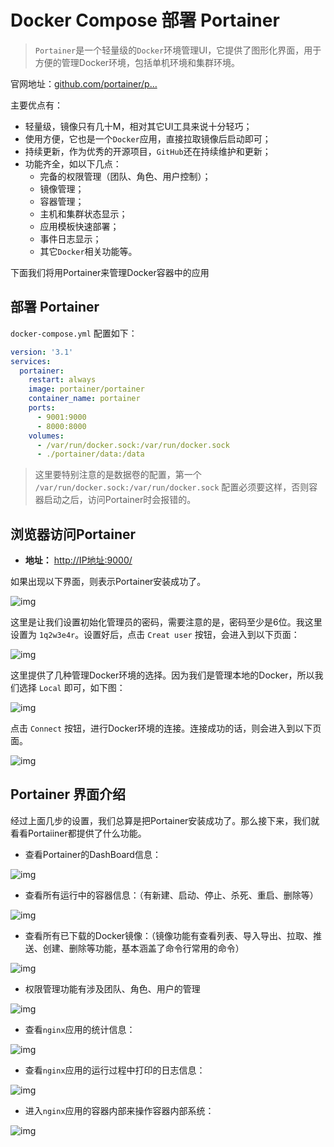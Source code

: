 # Docker Compose 部署 Portainer



> `Portainer`是一个轻量级的`Docker`环境管理UI，它提供了图形化界面，用于方便的管理Docker环境，包括单机环境和集群环境。

官网地址：[github.com/portainer/p…](https://github.com/portainer/portainer)



主要优点有：

- 轻量级，镜像只有几十M，相对其它UI工具来说十分轻巧；
- 使用方便，它也是一个`Docker`应用，直接拉取镜像后启动即可；
- 持续更新，作为优秀的开源项目，`GitHub`还在持续维护和更新；
- 功能齐全，如以下几点：
  - 完备的权限管理（团队、角色、用户控制）；
  - 镜像管理；
  - 容器管理；
  - 主机和集群状态显示；
  - 应用模板快速部署；
  - 事件日志显示；
  - 其它`Docker`相关功能等。






下面我们将用Portainer来管理Docker容器中的应用



## 部署 Portainer

`docker-compose.yml` 配置如下：

```yaml
version: '3.1'
services:
  portainer:
    restart: always
    image: portainer/portainer
    container_name: portainer
    ports:
      - 9001:9000
      - 8000:8000
    volumes:
      - /var/run/docker.sock:/var/run/docker.sock
      - ./portainer/data:/data
```

> 这里要特别注意的是数据卷的配置，第一个 `/var/run/docker.sock:/var/run/docker.sock` 配置必须要这样，否则容器启动之后，访问Portainer时会报错的。



## 浏览器访问Portainer

- **地址：** [http://IP地址:9000/](http://IP地址:9000)

如果出现以下界面，则表示Portainer安装成功了。

![img](../assets/20191207194047.png)

这里是让我们设置初始化管理员的密码，需要注意的是，密码至少是6位。我这里设置为 `1q2w3e4r`。设置好后，点击 `Creat user` 按钮，会进入到以下页面：

![img](../assets/20191207194121.png)

这里提供了几种管理Docker环境的选择。因为我们是管理本地的Docker，所以我们选择 `Local` 即可，如下图：

![img](../assets/20191207194157.png)

点击 `Connect` 按钮，进行Docker环境的连接。连接成功的话，则会进入到以下页面。

![img](../assets/20191207194553.png)







## Portainer 界面介绍

经过上面几步的设置，我们总算是把Portainer安装成功了。那么接下来，我们就看看Portaiiner都提供了什么功能。



- 查看Portainer的DashBoard信息：

![img](../assets/20191207194658.png)



- 查看所有运行中的容器信息：（有新建、启动、停止、杀死、重启、删除等）

![img](../assets/20191208160612508.jpg)



- 查看所有已下载的Docker镜像：（镜像功能有查看列表、导入导出、拉取、推送、创建、删除等功能，基本涵盖了命令行常用的命令）

![img](../assets/20191208160635656.jpg)



- 权限管理功能有涉及团队、角色、用户的管理

![img](../assets/1731af0186a4fb7f.jpg)



- 查看`nginx`应用的统计信息：

![img](../assets/20191208160800761.jpg)



- 查看`nginx`应用的运行过程中打印的日志信息：

![img](../assets/20191208160851493.jpg)



- 进入`nginx`应用的容器内部来操作容器内部系统：

![img](../assets/20191208160945620.jpg)








